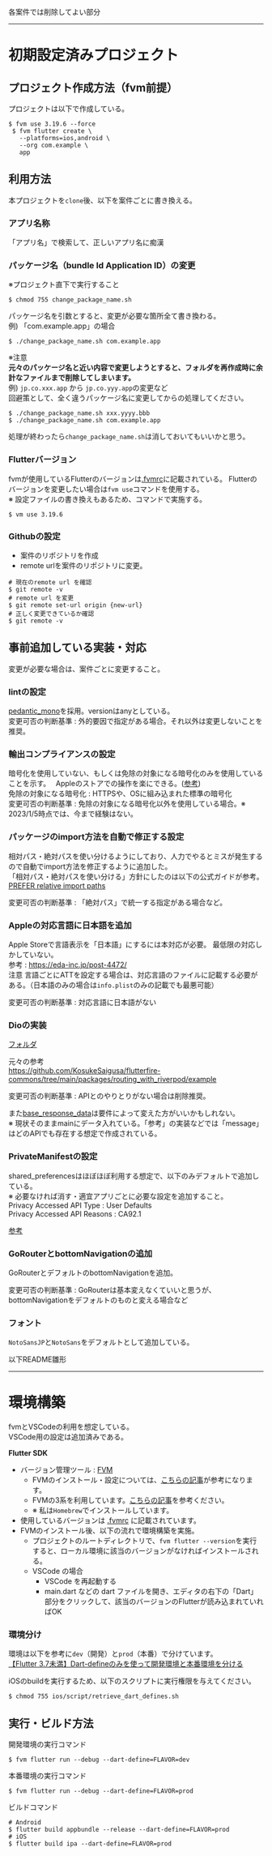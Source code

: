 各案件では削除してよい部分

----------------------------------

# 初期設定済みプロジェクト

## プロジェクト作成方法（fvm前提）

プロジェクトは以下で作成している。  

```console
$ fvm use 3.19.6 --force
 $ fvm flutter create \
   --platforms=ios,android \
   --org com.example \
   app
```

## 利用方法

本プロジェクトを`clone`後、以下を案件ごとに書き換える。

### アプリ名称

「アプリ名」で検索して、正しいアプリ名に痴漢

### パッケージ名（bundle Id Application ID）の変更
  
※プロジェクト直下で実行すること
  
```console
$ chmod 755 change_package_name.sh 
```
  
パッケージ名を引数とすると、変更が必要な箇所全て書き換わる。  
例) 「com.example.app」の場合  
  
```console
$ ./change_package_name.sh com.example.app
```
  
※注意  
**元々のパッケージ名と近い内容で変更しようとすると、フォルダを再作成時に余計なファイルまで削除してしまいます。**  
例)
`jp.co.xxx.app` から `jp.co.yyy.app`の変更など  
回避策として、全く違うパッケージ名に変更してからの処理してください。  
  
```console
$ ./change_package_name.sh xxx.yyyy.bbb
$ ./change_package_name.sh com.example.app
```
  
処理が終わったら`change_package_name.sh`は消しておいてもいいかと思う。  

### Flutterバージョン

fvmが使用しているFlutterのバージョンは[.fvmrc](.fvmrc)に記載されている。
Flutterのバージョンを変更したい場合は`fvm use`コマンドを使用する。  
※ 設定ファイルの書き換えもあるため、コマンドで実施する。  

```console
$ vm use 3.19.6
```

### Githubの設定

- 案件のリポジトリを作成
- remote urlを案件のリポジトリに変更。

```console
# 現在のremote url を確認
$ git remote -v
# remote url を変更
$ git remote set-url origin {new-url}
# 正しく変更できているか確認
$ git remote -v
```

## 事前追加している実装・対応

変更が必要な場合は、案件ごとに変更すること。  

### lintの設定  
[pedantic_mono](https://pub.dev/packages/pedantic_mono)を採用。versionはanyとしている。  
変更可否の判断基準 : 外的要因で指定がある場合。それ以外は変更しないことを推奨。  

### 輸出コンプライアンスの設定  
  
暗号化を使用していない、もしくは免除の対象になる暗号化のみを使用していることを示す。　
Appleのストアでの操作を楽にできる。([参考](https://tommy10344.hatenablog.com/entry/2020/04/29/025809))  
免除の対象になる暗号化 : HTTPSや、OSに組み込まれた標準の暗号化  
変更可否の判断基準 : 免除の対象になる暗号化以外を使用している場合。※ 2023/1/5時点では、今まで経験はない。  

### パッケージのimport方法を自動で修正する設定

相対パス・絶対パスを使い分けるようにしており、人力でやるとミスが発生するので自動でimport方法を修正するように追加した。  
「相対パス・絶対パスを使い分ける」方針にしたのは以下の公式ガイドが参考。  
[PREFER relative import paths](https://dart.dev/effective-dart/usage#prefer-relative-import-paths)  
  
変更可否の判断基準 : 「絶対パス」で統一する指定がある場合など。  

### Appleの対応言語に日本語を追加
  
Apple Storeで言語表示を「日本語」にするには本対応が必要。
最低限の対応しかしていない。  
参考 : https://eda-inc.jp/post-4472/  
注意 言語ごとにATTを設定する場合は、対応言語のファイルに記載する必要がある。（日本語のみの場合は`info.plist`のみの記載でも最悪可能）  
  
変更可否の判断基準 : 対応言語に日本語がない  

### Dioの実装

[フォルダ](./lib/api/)  

元々の参考  
https://github.com/KosukeSaigusa/flutterfire-commons/tree/main/packages/routing_with_riverpod/example  
  
変更可否の判断基準 : APIとのやりとりがない場合は削除推奨。  
  
また[base_response_data](./lib/api/model/base_response_data/base_response_data.dart)は要件によって変えた方がいいかもしれない。  
※ 現状そのままmainにデータ入れている。「参考」の実装などでは「message」はどのAPIでも存在する想定で作成されている。

### PrivateManifestの設定

shared_preferencesはほぼほぼ利用する想定で、以下のみデフォルトで追加している。  
※ 必要なければ消す・適宜アプリごとに必要な設定を追加すること。  
Privacy Accessed API Type : User Defaults  
Privacy Accessed API Reasons : CA92.1  
  
[参考](https://developer.apple.com/documentation/bundleresources/privacy_manifest_files/describing_use_of_required_reason_api/#4278401)

### GoRouterとbottomNavigationの追加

GoRouterとデフォルトのbottomNavigationを追加。  
  
変更可否の判断基準 : GoRouterは基本変えなくていいと思うが、bottomNavigationをデフォルトのものと変える場合など  
  
### フォント

`NotoSansJP`と`NotoSans`をデフォルトとして追加している。
  
以下README雛形

----------------------------------

# 環境構築

fvmとVSCodeの利用を想定している。  
VSCode用の設定は追加済みである。  

**Flutter SDK**  

- バージョン管理ツール : [FVM](https://fvm.app/)
    - FVMのインストール・設定については、[こちらの記事](https://zenn.dev/riscait/articles/flutter-version-management)が参考になります。
    - FVMの3系を利用しています。[こちらの記事](https://zenn.dev/altiveinc/articles/flutter-version-management-3)を参考ください。
    - ※ 私は`Homebrew`でインストールしています。
- 使用しているバージョンは [.fvmrc](.fvmrc) に記載されています。
- FVMのインストール後、以下の流れで環境構築を実施。
    - プロジェクトのルートディレクトリで、`fvm flutter --version`を実行すると、ローカル環境に該当のバージョンがなければインストールされる。
    - VSCode の場合
        - VSCode を再起動する
        - main.dart などの dart ファイルを開き、エディタの右下の「Dart」部分をクリックして、該当のバージョンのFlutterが読み込まれていればOK

### 環境分け
環境は以下を参考に`dev`（開発）と`prod`（本番）で分けています。  
[【Flutter 3.7未満】Dart-defineのみを使って開発環境と本番環境を分ける](https://zenn.dev/altiveinc/articles/separating-environments-in-flutter-old-edition) 

iOSのbuildを実行するため、以下のスクリプトに実行権限を与えてください。  
```console
$ chmod 755 ios/script/retrieve_dart_defines.sh
```

## 実行・ビルド方法

開発環境の実行コマンド  
```console
$ fvm flutter run --debug --dart-define=FLAVOR=dev
```
  
本番環境の実行コマンド
```console
$ fvm flutter run --debug --dart-define=FLAVOR=prod
```

ビルドコマンド
```console
# Android
$ flutter build appbundle --release --dart-define=FLAVOR=prod
# iOS
$ flutter build ipa --dart-define=FLAVOR=prod
```
